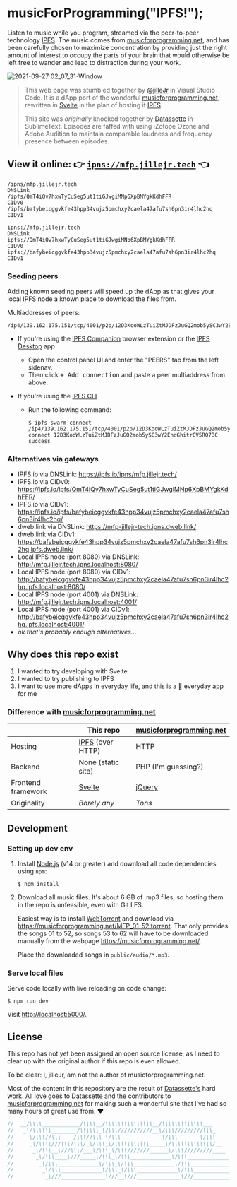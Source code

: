# musicForProgramming("IPFS!");

Listen to music while you program, streamed via the peer-to-peer technology [IPFS][ipfs]. The music comes from [musicforprogramming.net][mfp], and has been carefully chosen to maximize concentration by providing just the right amount of interest to occupy the parts of your brain that would otherwise be left free to wander and lead to distraction during your work.

![2021-09-27 02_07_31-Window](https://user-images.githubusercontent.com/2477952/134829029-35ff610a-6317-4483-8441-a59be53d0c43.png)

> This web page was stumbled together by [@jilleJr](https://github.com/jilleJr) in Visual Studio Code. It is a dApp port of the wonderful [musicforprogramming.net][mfp], rewritten in [Svelte][svelte] in the plan of hosting it [IPFS][ipfs].
>
> This site was _originally_ knocked together by [Datassette][datassette] in SublimeText. Episodes are faffed with using iZotope Ozone and Adobe Audition to maintain comparable loudness and frequency presence between episodes.

## View it online: 👉 [`ipns://mfp.jillejr.tech`](ipns://mfp.jillejr.tech) 👈

```
/ipns/mfp.jillejr.tech                                                DNSLink
/ipfs/QmT4iQv7hxwTyCuSeg5ut1tiGJwgiMNp6XpBMYgkKdhFFR                  CIDv0
/ipfs/bafybeicggvkfe43hpp34vujz5pmchxy2caela47afu7sh6pn3ir4lhc2hq     CIDv1

ipns://mfp.jillejr.tech                                               DNSLink
ipfs://QmT4iQv7hxwTyCuSeg5ut1tiGJwgiMNp6XpBMYgkKdhFFR                 CIDv0
ipfs://bafybeicggvkfe43hpp34vujz5pmchxy2caela47afu7sh6pn3ir4lhc2hq    CIDv1
```

### Seeding peers

Adding known seeding peers will speed up the dApp as that gives your local IPFS node a known place to download the files from.

Multiaddresses of peers:

```multiaddr
/ip4/139.162.175.151/tcp/4001/p2p/12D3KooWLzTuiZtMJDFzJuGQ2mob5ySC3wY2EndGhitrCV5RQ7BC
```

- If you're using the [IPFS Companion](https://github.com/ipfs/ipfs-companion) browser extension or the [IPFS Desktop](https://github.com/ipfs/ipfs-desktop) app

  - Open the control panel UI and enter the "PEERS" tab from the left sidenav.
  - Then click <kbd>+ Add connection</kbd> and paste a peer multiaddress from above.

- If you're using the [IPFS CLI](https://github.com/ipfs/go-ipfs)

  - Run the following command:

    ```console
    $ ipfs swarm connect /ip4/139.162.175.151/tcp/4001/p2p/12D3KooWLzTuiZtMJDFzJuGQ2mob5ySC3wY2EndGhitrCV5RQ7BC
    connect 12D3KooWLzTuiZtMJDFzJuGQ2mob5ySC3wY2EndGhitrCV5RQ7BC success
    ```

### Alternatives via gateways

- IPFS.io via DNSLink: <https://ipfs.io/ipns/mfp.jillejr.tech/>
- IPFS.io via CIDv0: <https://ipfs.io/ipfs/QmT4iQv7hxwTyCuSeg5ut1tiGJwgiMNp6XpBMYgkKdhFFR/>
- IPFS.io via CIDv1: <https://ipfs.io/ipfs/bafybeicggvkfe43hpp34vujz5pmchxy2caela47afu7sh6pn3ir4lhc2hq/>
- dweb.link via DNSLink: <https://mfp-jillejr-tech.ipns.dweb.link/>
- dweb.link via CIDv1: <https://bafybeicggvkfe43hpp34vujz5pmchxy2caela47afu7sh6pn3ir4lhc2hq.ipfs.dweb.link/>
- Local IPFS node (port 8080) via DNSLink: <http://mfp.jillejr.tech.ipns.localhost:8080/>
- Local IPFS node (port 8080) via CIDv1: <http://bafybeicggvkfe43hpp34vujz5pmchxy2caela47afu7sh6pn3ir4lhc2hq.ipfs.localhost:8080/>
- Local IPFS node (port 4001) via DNSLink: <http://mfp.jillejr.tech.ipns.localhost:4001/>
- Local IPFS node (port 4001) via CIDv1: <http://bafybeicggvkfe43hpp34vujz5pmchxy2caela47afu7sh6pn3ir4lhc2hq.ipfs.localhost:4001/>
- _ok that's probably enough alternatives..._

## Why does this repo exist

1. I wanted to try developing with Svelte
2. I wanted to try publishing to IPFS
3. I want to use more dApps in everyday life, and this is a :100: everyday app for me

### Difference with [musicforprogramming.net][mfp]

|                    | This repo                | [musicforprogramming.net][mfp] |
| ------------------ | ------------------------ | ------------------------------ |
| Hosting            | [IPFS][ipfs] (over HTTP) | HTTP                           |
| Backend            | None (static site)       | PHP (I'm guessing?)            |
| Frontend framework | [Svelte][svelte]         | [jQuery][jquery]               |
| Originality        | _Barely any_             | _Tons_                         |

## Development

### Setting up dev env

1. Install [Node.js][node-dl] (v14 or greater) and download all code
   dependencies using `npm`:

   ```console
   $ npm install
   ```

2. Download all music files. It's about 6 GB of .mp3 files, so hosting them in
   the repo is unfeasible, even with Git LFS.

   Easiest way is to install [WebTorrent](https://webtorrent.io/) and download
   via <https://musicforprogramming.net/MFP_01-52.torrent>. That only provides
   the songs 01 to 52, so songs 53 to 62 will have to be downloaded manually
   from the webpage <https://musicforprogramming.net/>.

   Place the downloaded songs in `public/audio/*.mp3`.

### Serve local files

Serve code locally with live reloading on code change:

```console
$ npm run dev
```

Visit <http://localhost:5000/>.

## License

This repo has not yet been assigned an open source license, as I need to clear
up with the original author if this repo is even allowed.

To be clear: I, jilleJr, am not the author of musicforprogramming.net.

Most of the content in this repository are the result of
[Datassette's][datassette] hard work. All love goes to Datassette and the
contributors to [musicforprogramming.net][mfp] for making such a wonderful site
that I've had so many hours of great use from. ❤

```js
//  __/\\\\____________/\\\\__/\\\\\\\\\\\\\\\__/\\\\\\\\\\\\\___
//   _\/\\\\\\________/\\\\\\_\/\\\///////////__\/\\\/////////\\\_
//    _\/\\\//\\\____/\\\//\\\_\/\\\_____________\/\\\_______\/\\\_
//     _\/\\\\///\\\/\\\/_\/\\\_\/\\\\\\\\\\\_____\/\\\\\\\\\\\\\/__
//      _\/\\\__\///\\\/___\/\\\_\/\\\///////______\/\\\/////////____
//       _\/\\\____\///_____\/\\\_\/\\\_____________\/\\\_____________
//        _\/\\\_____________\/\\\_\/\\\_____________\/\\\_____________
//         _\/\\\_____________\/\\\_\/\\\_____________\/\\\_____________
//          _\///______________\///__\///______________\///______________
```

[node-dl]: https://nodejs.org/en/download/
[ipfs]: https://ipfs.io/
[svelte]: https://svelte.dev/
[datassette]: http://datassette.net/
[mfp]: https://musicforprogramming.net/
[jquery]: https://jquery.com/
